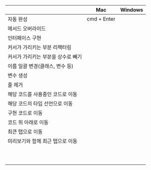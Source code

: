 
|                     | Mac         | Windows |
| ------------------- | ----------- | ------- |
| 자동 완성               | cmd + Enter |         |
| 메서드 오버라이드           |             |         |
| 인터페이스 구현            |             |         |
| 커서가 가리키는 부분 리팩터링    |             |         |
| 커서가 가리키는 부분을 상수로 빼기 |             |         |
| 이름 일괄 변경(클래스, 변수 등) |             |         |
| 변수 생성               |             |         |
| 줄 제거                |             |         |
| 해당 코드를 사용중인 코드로 이동  |             |         |
| 해당 코드의 타입 선언으로 이동   |             |         |
| 구현 코드로 이동           |             |         |
| 코드 위 아래로 이동         |             |         |
| 최큰 탭으로 이동           |             |         |
| 미리보기와 함께 최근 탭으로 이동  |             |         |
|                     |             |         |
|                     |             |         |
|                     |             |         |
|                     |             |         |
|                     |             |         |
|                     |             |         |
|                     |             |         |
|                     |             |         |
|                     |             |         |
|                     |             |         |
